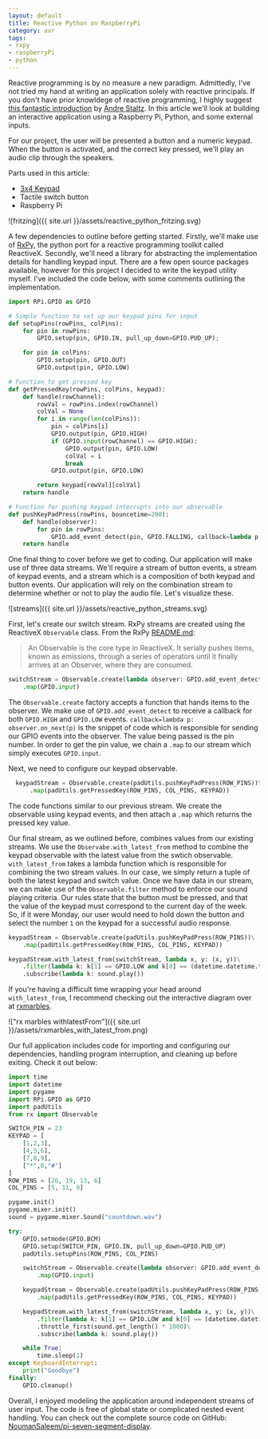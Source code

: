 ```yaml
---
layout: default
title: Reactive Python on RaspberryPi
category: avr
tags:
- rxpy
- raspberryPi
- python
---
```


Reactive programming is by no measure a new paradigm. Admittedly, I've not tried my hand at writing an application solely with reactive principals. If you don't have prior knowldege of reactive programming, I highly suggest [this fantastic introduction](https://gist.github.com/staltz/868e7e9bc2a7b8c1f754) by [Andre Staltz](https://twitter.com/andrestaltz). In this article we'll look at building an interactive application using a Raspberry Pi, Python, and some external inputs.

For our project, the user will be presented a button and a numeric keypad. When the button is activated, and the correct key pressed, we'll play an audio clip through the speakers.

Parts used in this article:
- [3x4 Keypad](https://www.adafruit.com/product/419)
- Tactile switch button
- Raspberry Pi

![fritzing]({{ site.url }}/assets/reactive_python_fritzing.svg)

A few dependencies to outline before getting started. Firstly, we'll make use of [RxPy](https://github.com/ReactiveX/RxPY), the python port for a reactive programming toolkit called ReactiveX. Secondly, we'll need a library for abstracting the implementation details for handling keypad input. There are a few open source packages available, however for this project I decided to write the keypad utility myself. I've included the code below, with some comments outlining the implementation.

```python
import RPi.GPIO as GPIO

# Simple function to set up our keypad pins for input
def setupPins(rowPins, colPins):
    for pin in rowPins:
        GPIO.setup(pin, GPIO.IN, pull_up_down=GPIO.PUD_UP);

    for pin in colPins:
        GPIO.setup(pin, GPIO.OUT)
        GPIO.output(pin, GPIO.LOW)

# Function to get pressed key
def getPressedKey(rowPins, colPins, keypad):
    def handle(rowChannel):
        rowVal = rowPins.index(rowChannel)
        colVal = None
        for i in range(len(colPins)):
            pin = colPins[i]
            GPIO.output(pin, GPIO.HIGH)
            if (GPIO.input(rowChannel) == GPIO.HIGH):
                GPIO.output(pin, GPIO.LOW)
                colVal = i
                break
            GPIO.output(pin, GPIO.LOW)

        return keypad[rowVal][colVal]
    return handle

# Function for pushing keypad interrupts into our observable
def pushKeyPadPress(rowPins, bouncetime=200):
    def handle(observer):
        for pin in rowPins:
            GPIO.add_event_detect(pin, GPIO.FALLING, callback=lambda p: observer.on_next(p), bouncetime=bouncetime)
    return handle
```

One final thing to cover before we get to coding. Our application will make use of three data streams. We'll require a stream of button events, a stream of keypad events, and a stream which is a composition of both keypad and button events. Our application will rely on the combination stream to determine whether or not to play the audio file. Let's visualize these.

![streams]({{ site.url }}/assets/reactive_python_streams.svg)

First, let's create our switch stream. RxPy streams are created using the ReactiveX `Observable` class. From the RxPy [README.md](https://github.com/ReactiveX/RxPY#the-basics):

> An Observable is the core type in ReactiveX. It serially pushes items, known as emissions, through a series of operators until it finally arrives at an Observer, where they are consumed.

```python
switchStream = Observable.create(lambda observer: GPIO.add_event_detect(SWITCH_PIN, GPIO.BOTH, callback=lambda p: observer.on_next(p), bouncetime=50))\
    .map(GPIO.input)
```

The `Observable.create` factory accepts a function that hands items to the observer. We make use of `GPIO.add_event_detect` to receive a callback for both `GPIO.HIGH` and `GPIO.LOW` events. `callback=lambda p: observer.on_next(p)` is the snippet of code which is responsible for sending our GPIO events into the observer. The value being passed is the pin number. In order to get the pin value, we chain a `.map` to our stream which simply executes `GPIO.input`.

Next, we need to configure our keypad observable.

```python
  keypadStream = Observable.create(padUtils.pushKeyPadPress(ROW_PINS))\
      .map(padUtils.getPressedKey(ROW_PINS, COL_PINS, KEYPAD))
```

The code functions similar to our previous stream. We create the observable using keypad events, and then attach a `.map` which returns the pressed key value.

Our final stream, as we outlined before, combines values from our existing streams. We use the `Observabe.with_latest_from` method to combine the keypad observable with the latest value from the swtich observable. `with_latest_from` takes a lambda function which is responsible for combining the two stream values. In our case, we simply return a tuple of both the latest keypad and switch value. Once we have data in our stream, we can make use of the `Observable.filter` method to enforce our sound playing criteria. Our rules state that the button must be pressed, and that the value of the keypad must correspond to the current day of the week. So, if it were Monday, our user would need to hold down the button and select the number `1` on the keypad for a successful audio response.

```python
keypadStream = Observable.create(padUtils.pushKeyPadPress(ROW_PINS))\
    .map(padUtils.getPressedKey(ROW_PINS, COL_PINS, KEYPAD))

keypadStream.with_latest_from(switchStream, lambda x, y: (x, y))\
    .filter(lambda k: k[1] == GPIO.LOW and k[0] == (datetime.datetime.today().weekday() +1))\
    .subscribe(lambda k: sound.play())

```
If you're having a difficult time wrapping your head around `with_latest_from`, I recommend checking out the interactive diagram over at [rxmarbles](http://rxmarbles.com/#withLatestFrom).

!["rx marbles withlatestFrom"]({{ site.url }}/assets/rxmarbles_with_latest_from.png)

Our full application includes code for importing and configuring our dependencies, handling program interruption, and cleaning up before exiting. Check it out below:

```python
import time
import datetime
import pygame
import RPi.GPIO as GPIO
import padUtils
from rx import Observable

SWITCH_PIN = 23
KEYPAD = [
    [1,2,3],
    [4,5,6],
    [7,8,9],
    ["*",0,"#"]
]
ROW_PINS = [26, 19, 13, 6]
COL_PINS = [5, 11, 9]

pygame.init()
pygame.mixer.init()
sound = pygame.mixer.Sound("countdown.wav")

try:
    GPIO.setmode(GPIO.BCM)
    GPIO.setup(SWITCH_PIN, GPIO.IN, pull_up_down=GPIO.PUD_UP)
    padUtils.setupPins(ROW_PINS, COL_PINS)

    switchStream = Observable.create(lambda observer: GPIO.add_event_detect(SWITCH_PIN, GPIO.BOTH, callback=lambda p: observer.on_next(p), bouncetime=50))\
        .map(GPIO.input)

    keypadStream = Observable.create(padUtils.pushKeyPadPress(ROW_PINS))\
        .map(padUtils.getPressedKey(ROW_PINS, COL_PINS, KEYPAD))

    keypadStream.with_latest_from(switchStream, lambda x, y: (x, y))\
        .filter(lambda k: k[1] == GPIO.LOW and k[0] == (datetime.datetime.today().weekday() +1))\
        .throttle_first(sound.get_length() * 1000)\
        .subscribe(lambda k: sound.play())

    while True:
        time.sleep(1)
except KeyboardInterrupt:
    print("Goodbye")
finally:
    GPIO.cleanup()
```

Overall, I enjoyed modeling the application around independent streams of user input. The code is free of global state or complicated nested event handling. You can check out the complete source code on GitHub: [NoumanSaleem/pi-seven-segment-display](https://github.com/NoumanSaleem/reactive-python-raspberry-pi).

